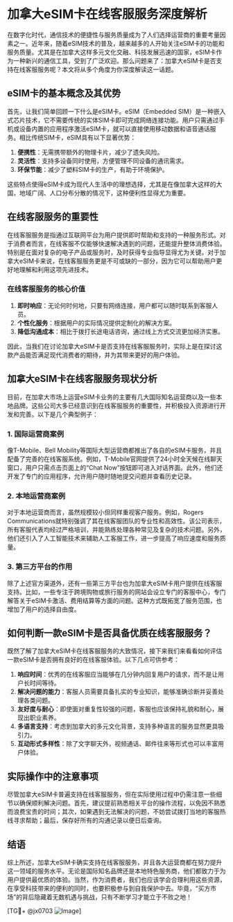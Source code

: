 # 加拿大eSIM卡在线客服服务深度解析

在数字化时代，通信技术的便捷性与服务质量成为了人们选择运营商的重要考量因素之一。近年来，随着eSIM技术的普及，越来越多的人开始关注eSIM卡的功能和服务质量。尤其是在加拿大这样多元文化交融、科技发展迅速的国家，eSIM卡作为一种新兴的通信工具，受到了广泛欢迎。那么问题来了：加拿大eSIM卡是否支持在线客服服务呢？本文将从多个角度为你深度解读这一话题。

## eSIM卡的基本概念及其优势

首先，让我们简单回顾一下什么是eSIM卡。eSIM（Embedded SIM）是一种嵌入式芯片技术，它不需要传统的实体SIM卡即可完成网络连接功能。用户只需通过手机或设备内置的应用程序激活eSIM卡，就可以直接使用移动数据和语音通话服务。相比传统SIM卡，eSIM具有以下显著优势：

1. **便携性**：无需携带额外的物理卡片，减少了遗失风险。
2. **灵活性**：支持多设备同时使用，方便管理不同设备的通讯需求。
3. **环保节能**：减少了塑料SIM卡的生产，有助于环境保护。

这些特点使得eSIM卡成为现代人生活中的理想选择，尤其是在像加拿大这样的大国，地域广阔、人口分布分散的情况下，这种便利性显得尤为重要。

## 在线客服服务的重要性

在线客服服务是指通过互联网平台为用户提供即时帮助和支持的一种服务形式。对于消费者而言，在线客服不仅能够快速解决遇到的问题，还能提升整体消费体验。特别是在面对复杂的电子产品或服务时，及时获得专业指导显得尤为关键。对于加拿大eSIM卡来说，在线客服服务更是不可或缺的一部分，因为它可以帮助用户更好地理解和利用这项先进技术。

### 在线客服服务的核心价值

1. **即时响应**：无论何时何地，只要有网络连接，用户都可以随时联系到客服人员。
2. **个性化服务**：根据用户的实际情况提供定制化的解决方案。
3. **降低沟通成本**：相比于拨打长途电话咨询，通过线上方式交流更加经济实惠。

因此，当我们在讨论加拿大eSIM卡是否支持在线客服服务时，实际上是在探讨这款产品能否满足现代消费者的期待，并为其带来更好的用户体验。

## 加拿大eSIM卡在线客服服务现状分析

目前，在加拿大市场上运营eSIM卡业务的主要有几大国际知名运营商以及一些本地品牌。这些公司大多已经意识到在线客服服务的重要性，并积极投入资源进行开发和完善。以下是几个典型例子：

### 1. 国际运营商案例

像T-Mobile、Bell Mobility等国际大型运营商都推出了各自的eSIM卡服务，并且配备了完善的在线客服系统。例如，T-Mobile官网提供了24小时全天候在线聊天窗口，用户只需点击页面上的“Chat Now”按钮即可进入对话界面。此外，他们还开发了专门的应用程序，允许用户随时随地提交问题并查看历史记录。

### 2. 本地运营商案例

对于本地运营商而言，虽然规模较小但同样重视客户服务。例如，Rogers Communications就特别强调了其在线客服团队的专业性和高效性。该公司表示，所有客服代表均经过严格培训，并能熟练处理各种常见及复杂的技术问题。另外，他们还引入了人工智能技术来辅助人工客服工作，进一步提高了响应速度和服务质量。

### 3. 第三方平台的作用

除了上述官方渠道外，还有一些第三方平台也为加拿大eSIM卡用户提供在线客服支持。比如，一些专注于跨境购物或旅行服务的网站会设立专门的客服中心，专门解答关于eSIM卡激活、费用结算等方面的问题。这种方式既拓宽了服务范围，也增加了用户的选择自由度。

## 如何判断一款eSIM卡是否具备优质在线客服服务？

既然了解了加拿大eSIM卡在线客服服务的大致情况，接下来我们来看看如何评估一款eSIM卡是否拥有良好的在线客服体验。以下几点可供参考：

1. **响应时间**：优秀的在线客服应当能够在几分钟内回复用户的请求，而不是让用户长时间等待。
2. **解决问题的能力**：客服人员需要具备扎实的专业知识，能够准确诊断并妥善处理各类问题。
3. **友好度与耐心**：即使面对重复性较强的问题，客服也应该保持礼貌和耐心，展现出职业素养。
4. **多语言支持**：考虑到加拿大的多元文化背景，支持多种语言的服务显然更具吸引力。
5. **互动形式多样性**：除了文字聊天外，视频通话、邮件往来等形式也可以丰富用户体验。

## 实际操作中的注意事项

尽管加拿大eSIM卡普遍支持在线客服服务，但在实际使用过程中仍需注意一些细节以确保顺利解决问题。首先，建议提前熟悉相关平台的操作流程，以免因不熟悉而浪费宝贵的时间；其次，如果遇到无法解决的问题，不妨尝试拨打当地的客服热线寻求帮助；最后，保存好所有的沟通记录以便日后查询。

## 结语

综上所述，加拿大eSIM卡确实支持在线客服服务，并且各大运营商都在努力提升这一领域的服务水平。无论是国际知名品牌还是本地特色服务商，他们都致力于为用户提供最优质的体验。当然，作为消费者，我们也应该学会合理利用这些资源，在享受科技带来的便利的同时，也要积极参与到自我保护中去。毕竟，“买方市场”的背后隐藏着无数机遇与挑战，只有不断学习才能立于不败之地！

[TG💪+ @jx0703 ![Image](https://github.com/user-attachments/assets/dbca1d08-cadb-493c-b0ec-ad6f7a83f270)]